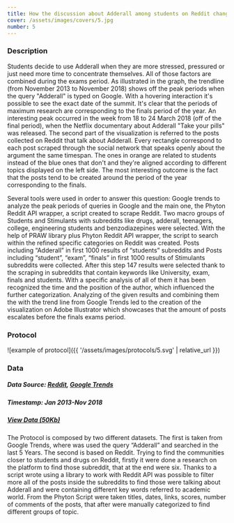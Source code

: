 ```yaml
---
title: How the discussion about Adderall among students on Reddit changes based on the period of year?
cover: /assets/images/covers/5.jpg
number: 5
---
```

### Description
Students decide to use Adderall when they are more stressed, pressured or just need more time to concentrate themselves. All of those factors are combined during the exams period. As illustrated in the graph, the trendline (from November 2013 to November 2018) shows off the peak periods when the query "Adderall" is typed on Google. With a hovering interaction it's possible to see the exact date of the summit. It's clear that the periods of maximum research are corresponding to the finals period of the year. An interesting peak occurred in the week from 18 to 24 March 2018 (off of the final period), when the Netflix documentary about Adderall "Take your pills" was released. The second part of the visualization is referred to the posts collected on Reddit that talk about Adderall. Every rectangle correspond to each post scraped through the social network that speaks openly about the argument the same timespan. The ones in orange are related to students instead of the blue ones that don't and they're aligned according to different topics displayed on the left side. The most interesting outcome is the fact that the posts tend to be created around the period of the year corresponding to the finals.


Several tools were used in order to answer this question: Google trends to analyze the peak periods of queries in Google and the main one, the Phyton Reddit API wrapper, a script created to scrape Reddit. Two macro groups of Students and Stimulants with subreddits like drugs, adderall, teenagers, college, engineering students and benzodiazepines were selected. With the help of PRAW library plus Phyton Reddit API wrapper, the script to search within the refined specific categories on Reddit was created. Posts including “Adderall” in first 1000 results of “students” subreddits and Posts including “student”, “exam”, “finals” in first 1000 results of Stimulants subreddits were collected. After this step 147 results were selected thank to the scraping in subreddits that contain keywords like University, exam, finals and students. With a specific analysis of all of them it has been recognized the time and the position of the author, which influenced the further categorization. Analyzing of the given results and combining them the with the trend line from Google Trends led to the creation of the visualization on Adobe Illustrator which showcases that the amount of posts escalates before the finals exams period.


### Protocol
![example of protocol]({{ '/assets/images/protocols/5.svg' | relative_url }})


### Data
##### Data Source: [Reddit](https://www.reddit.com/), [Google Trends](https://trends.google.com/trends/)
##### Timestamp: Jan 2013-Nov 2018
##### [View Data (50Kb)](/assets/data/Protocol_5/)
The Protocol is composed by two different datasets. The first is taken from Google Trends, where was used the query “Adderall” and searched in the last 5 Years. The second is based on Reddit.
Trying to find the communities closer to students and drugs on Reddit, firstly it were done a research on the platform to find those subreddit, that at the end were six. Thanks to a script wrote using a library to work with Reddit API was possible to filter more all of the posts inside the subreddits to find those were talking about Adderall and were containing different key words referred to academic world. From the Phyton Script were taken titles, dates, links, scores, number of comments of the posts, that after were manually categorized to find different groups of topic.
